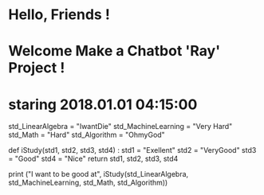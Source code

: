 # Hello, Friends !
# Welcome Make a Chatbot 'Ray' Project !
# staring 2018.01.01 04:15:00

std_LinearAlgebra = "IwantDie"
std_MachineLearning = "Very Hard"
std_Math = "Hard"
std_Algorithm = "OhmyGod"

def iStudy(std1, std2, std3, std4) :
    std1 = "Exellent"
    std2 = "VeryGood"
    std3 = "Good"
    std4 = "Nice"
    return std1, std2, std3, std4

print ("I want to be good at", iStudy(std_LinearAlgebra, std_MachineLearning, std_Math, std_Algorithm))
